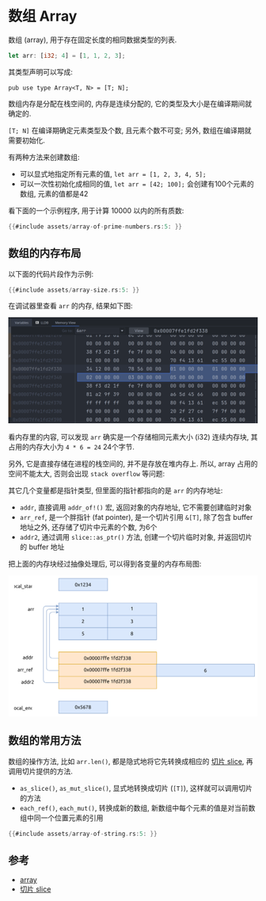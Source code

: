 # 数组 Array

数组 (array), 用于存在固定长度的相同数据类型的列表.

```rust
let arr: [i32; 4] = [1, 1, 2, 3];
````

其类型声明可以写成:

```rust, ignore
pub use type Array<T, N> = [T; N];
```

数组内存是分配在栈空间的, 内存是连续分配的, 它的类型及大小是在编译期间就确定的.

`[T; N]` 在编译期确定元素类型及个数, 且元素个数不可变; 另外, 数组在编译期就需要初始化.

有两种方法来创建数组:

- 可以显式地指定所有元素的值, `let arr = [1, 2, 3, 4, 5];`
- 可以一次性初始化成相同的值, `let arr = [42; 100];` 会创建有100个元素的数组, 元素的值都是42

看下面的一个示例程序, 用于计算 10000 以内的所有质数:

```rust
{{#include assets/array-of-prime-numbers.rs:5: }}
```

## 数组的内存布局

以下面的代码片段作为示例:

```rust
{{#include assets/array-size.rs:5: }}
```

在调试器里查看 `arr` 的内存, 结果如下图:

![array size](assets/array-size.png)

看内存里的内容, 可以发现 `arr` 确实是一个存储相同元素大小 (i32) 连续内存块, 其占用的内存大小为
`4 * 6 = 24` 24个字节.

另外, 它是直接存储在进程的栈空间的, 并不是存放在堆内存上.
所以, array 占用的空间不能太大, 否则会出现 `stack overflow` 等问题:

其它几个变量都是指针类型, 但里面的指针都指向的是 `arr` 的内存地址:

- `addr`, 直接调用 `addr_of!()` 宏, 返回对象的内存地址, 它不需要创建临时对象
- `arr_ref`, 是一个胖指针 (fat pointer), 是一个切片引用 `&[T]`, 除了包含 buffer 地址之外, 还存储了切片中元素的个数, 为6个
- `addr2`, 通过调用 `slice::as_ptr()` 方法, 创建一个切片临时对象, 并返回切片的 buffer 地址

把上面的内存块经过抽像处理后, 可以得到各变量的内存布局图:

![array mem layout](assets/array-mem-layout.svg)

## 数组的常用方法

数组的操作方法, 比如 `arr.len()`, 都是隐式地将它先转换成相应的 [切片 slice](slice.md), 再调用切片提供的方法.

- `as_slice()`, `as_mut_slice()`, 显式地转换成切片 (`[T]`), 这样就可以调用切片的方法
- `each_ref()`, `each_mut()`, 转换成新的数组, 新数组中每个元素的值是对当前数组中同一个位置元素的引用

```rust
{{#include assets/array-of-string.rs:5: }}
```

## 参考

- [array](https://doc.rust-lang.org/stable/std/primitive.array.html)
- [切片 slice](./slice.md)